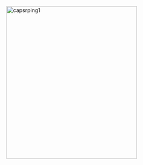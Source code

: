 
<img width="346" height="404" alt="capsrping1" src="https://github.com/user-attachments/assets/d2ed0663-02f7-4763-83b8-a945606e98f3" />
